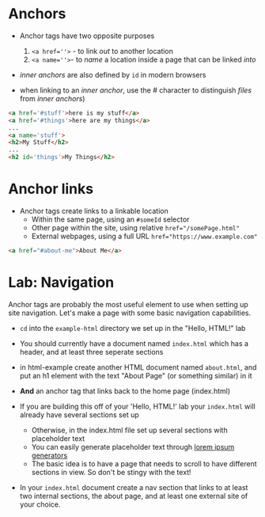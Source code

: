 # Anchors

* Anchor tags have two opposite purposes
  1. `<a href=''>` - to link *out* to another location 
  2. `<a name=''>`- to *name* a location inside a page that can be linked *into*

* *inner anchors* are also defined by `id` in modern browsers
* when linking to an *inner anchor*, use the # character to distinguish *files* from *inner anchors*)

```html
<a href='#stuff'>here is my stuff</a>
<a href='#things'>here are my things</a>
...
<a name='stuff'>
<h2>My Stuff</h2>
...
<h2 id='things'>My Things</h2>
```

# Anchor links

* Anchor tags create links to a linkable location
    * Within the same page, using an `#someId` selector
    * Other page within the site, using relative `href="/somePage.html"`
    * External webpages, using a full URL `href="https://www.example.com"`

```html
<a href="#about-me">About Me</a>
```

# Lab: Navigation

Anchor tags are probably the most useful element to use when setting up site navigation. Let's make a page with some basic navigation capabilities.

* `cd` into the `example-html` directory we set up in the "Hello, HTML!" lab
* You should currently have a document named `index.html` which has a header, and at least three seperate sections
* in html-example create another HTML document named `about.html`, and put an h1 element with the text "About Page" (or something similar) in it
* **And** an anchor tag that links back to the home page (index.html)
* If you are building this off of your 'Hello, HTML!' lab your `index.html` will already have several sections set up
  * Otherwise, in the index.html file set up several sections with placeholder text
  * You can easily generate placeholder text through [lorem ipsum generators](https://loremipsum.io/ultimate-list-of-lorem-ipsum-generators/)
  * The basic idea is to have a page that needs to scroll to have different sections in view. So don't be stingy with the text!

* In your `index.html` document create a nav section that links to at least two internal sections, the about page, and at least one external site of your choice. 
